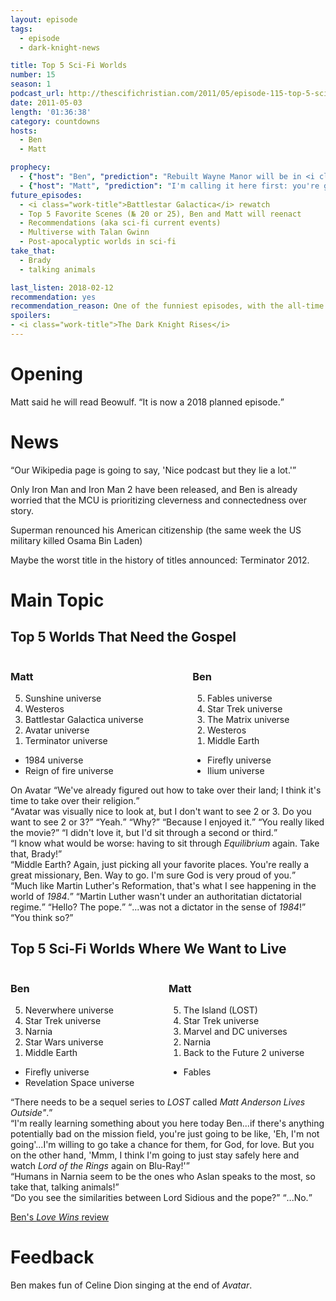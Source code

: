 ```yaml
---
layout: episode
tags:
  - episode
  - dark-knight-news 

title: Top 5 Sci-Fi Worlds
number: 15
season: 1
podcast_url: http://thescifichristian.com/2011/05/episode-115-top-5-sci-fi-worlds/
date: 2011-05-03
length: '01:36:38'
category: countdowns
hosts:
  - Ben
  - Matt

prophecy: 
  - {"host": "Ben", "prediction": "Rebuilt Wayne Manor will be in <i class='work-title'>The Dark Knight Rises</i>", "veracity": true, "comments": ""}
  - {"host": "Matt", "prediction": "I'm calling it here first: you're going to see the Penguin! You're going to see the Riddler! You're going to see the Scarecrow!", "veracity": false, "comments": "Well, 1/3 correct"}
future_episodes: 
  - <i class="work-title">Battlestar Galactica</i> rewatch
  - Top 5 Favorite Scenes (№ 20 or 25), Ben and Matt will reenact 
  - Recommendations (aka sci-fi current events) 
  - Multiverse with Talan Gwinn
  - Post-apocalyptic worlds in sci-fi  
take_that:
  - Brady
  - talking animals

last_listen: 2018-02-12
recommendation: yes
recommendation_reason: One of the funniest episodes, with the all-time great moment of Ben singing the Avatar closing credits song.
spoilers:
- <i class="work-title">The Dark Knight Rises</i>
---
```

# Opening
Matt said he will read Beowulf. <q class="archivist inline">It is now a 2018 planned episode.</q>



# News
<div class="quote">
  <q class="matt">Our Wikipedia page is going to say, 'Nice podcast but they lie a lot.'</q>
</div>

Only Iron Man and Iron Man 2 have been released, and Ben is already worried that the MCU is prioritizing cleverness and connectedness over story. 

Superman renounced his American citizenship (the same week the US military killed Osama Bin Laden)

Maybe the worst title in the history of titles announced: Terminator 2012.



# Main Topic
<div class="top-five">
  <h2 class="has-text-centered">Top 5 Worlds That Need the Gospel</h2>
  <div class="columns">
    <div class="column matt">
      <h3>Matt</h3>
      <ol reversed>
        <li>Sunshine universe
        <li>Westeros
        <li>Battlestar Galactica universe
        <li>Avatar universe
        <li>Terminator universe
      </ol>
      <ul class="runner-ups">
        <li>1984 universe
        <li>Reign of fire universe
      </ul>
    </div>
    <div class="column ben">
      <h3>Ben</h3>
      <ol reversed>
        <li>Fables universe
        <li>Star Trek universe
        <li>The Matrix universe
        <li>Westeros
        <li>Middle Earth
      </ol>
      <ul class="runner-ups">
        <li>Firefly universe
        <li>Ilium universe
      </ul>
    </div>
  </div>
</div>

<div class="quote">
  <span class="quote-context is-size-6">On Avatar</span>
  <q class="matt">We've already figured out how to take over their land; I think it's time to take over their religion.</q>
</div>

<div class="quote">
  <q class="matt">Avatar was visually nice to look at, but I don't want to see 2 or 3. Do you want to see 2 or 3?</q>
  <q class="ben">Yeah.</q>
  <q class="matt">Why?</q>
  <q class="ben">Because I enjoyed it.</q>
  <q class="matt">You really liked the movie?</q>
  <q class="ben">I didn't love it, but I'd sit through a second or third.</q>
</div>

<div class="quote">
  <q class="ben">I know what would be worse: having to sit through <i class="work-title">Equilibrium</i> again. Take that, Brady!</q>
</div>

<div class="quote">
  <q class="matt">Middle Earth? Again, just picking all your favorite places. You're really a great missionary, Ben. Way to go. I'm sure God is very proud of you.</q>
</div>

<div class="quote">
  <q class="matt">Much like Martin Luther's Reformation, that's what I see happening in the world of <i class="work-title">1984</i>.</q>
  <q class="ben">Martin Luther wasn't under an authoritatian dictatorial regime.</q>
  <q class="matt">Hello? The pope.</q>
  <q class="ben">...was not a dictator in the sense of <i class="work-title">1984</i>!</q>
  <q class="matt">You think so?</q>
</div>

<div class="top-five">
  <h2 class="has-text-centered">Top 5 Sci-Fi Worlds Where We Want to Live</h2>
  <div class="columns">
    <div class="column ben">
      <h3>Ben</h3>
      <ol reversed>
        <li>Neverwhere universe
        <li>Star Trek universe
        <li>Narnia
        <li>Star Wars universe
        <li>Middle Earth
      </ol>
      <ul class="runner-ups">
        <li>Firefly universe
        <li>Revelation Space universe
      </ul>
    </div>
    <div class="column matt">
      <h3>Matt</h3>
      <ol reversed>
        <li>The Island (LOST)
        <li>Star Trek universe
        <li>Marvel and DC universes
        <li>Narnia
        <li>Back to the Future 2 universe
      </ol>
      <ul class="runner-ups">
        <li>Fables
      </ul>
    </div>
  </div>
</div>

<div class="quote">
  <q class="ben">There needs to be a sequel series to <i class="work-title">LOST</i> called <i class="work-title">Matt Anderson Lives Outside"</i>.</q>
</div>

<div class="quote">
  <q class="matt">I'm really learning something about you here today Ben...if there's anything potentially bad on the mission field, you're just going to be like, 'Eh, I'm not going'...I'm willing to go take a chance for them, for God, for love. But you on the other hand, 'Mmm, I think I'm going to just stay safely here and watch <i class="work-title">Lord of the Rings</i> again on Blu-Ray!'</q>
</div>

<div class="quote">
  <q class="ben">Humans in Narnia seem to be the ones who Aslan speaks to the most, so take that, talking animals!</q>
</div>

<div class="quote">
  <q class="matt">Do you see the similarities between Lord Sidious and the pope?</q>
  <q class="ben">...No.</q>
</div>

<a href="https://www.goodreads.com/review/show/156612712">Ben's <i class="work-title">Love Wins</i> review</a>



# Feedback
Ben makes fun of Celine Dion singing at the end of <i class="work-title">Avatar</i>.